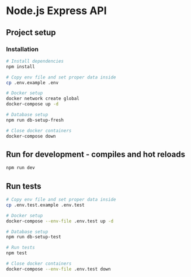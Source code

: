 # Node.js Express API

## Project setup

### Installation

```bash
# Install dependencies
npm install

# Copy env file and set proper data inside
cp .env.example .env

# Docker setup
docker network create global
docker-compose up -d

# Database setup
npm run db-setup-fresh

# Close docker containers
docker-compose down
```

## Run for development - compiles and hot reloads

```bash
npm run dev
```

## Run tests

```bash
# Copy env file and set proper data inside
cp .env.test.example .env.test

# Docker setup
docker-compose --env-file .env.test up -d

# Database setup
npm run db-setup-test

# Run tests
npm test

# Close docker containers
docker-compose --env-file .env.test down
```
